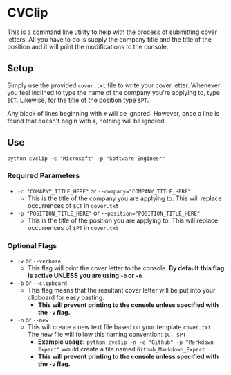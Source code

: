 # CVClip

This is a command line utility to help with the process of submitting cover letters.
All you have to do is supply the company title and the title of the position and it will print the modifications to
the console.

## Setup

Simply use the provided `cover.txt` file to write your cover letter. Whenever you feel inclined to type the name of the
company you're applying to, type `$CT`. Likewise, for the title of the position type `$PT`.

Any block of lines beginning with `#` will be ignored.
However, once a line is found that doesn't begin with `#`, nothing will be ignored

## Use

`python cvclip -c "Microsoft" -p "Software Engineer"`

### Required Parameters

- `-c "COMAPNY_TITLE_HERE"` or `--company="COMPANY_TITLE_HERE"`
    - This is the title of the company you are applying to. This will replace occurrences of `$CT` in `cover.txt`
- `-p "POSITION_TITLE_HERE"` or `--position="POSITION_TITLE_HERE"`
    - This is the title of the position you are applying to. This will replace occurrences of `$PT` in `cover.txt`
    
### Optional Flags

- `-v` or `--verbose`
    - This flag will print the cover letter to the console. **By default this flag is active UNLESS you are using `-b` or 
    `-n`**
- `-b` or `--clipboard`
    - This flag means that the resultant cover letter will be put into your clipboard for easy pasting.
        - **This will prevent printing to the console unless specified with the `-v` flag.**
- `-n` or `--new`
    - This will create a new text file based on your template `cover.txt`. The new file will follow this naming
    convention: `$CT_$PT`
        - **Example usage:** `python cvclip -n -c "Github" -p "Markdown Expert"` would create a file named
        `Github_Markdown_Expert`
        - **This will prevent printing to the console unless specified with the `-v` flag.**
